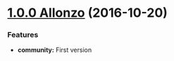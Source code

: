 <a name="1.0.0"></a>

# [1.0.0 Allonzo](https://github.com/CodeCorico/allons-y-community/releases/tag/1.0.0) (2016-10-20)


### Features

* **community:** First version
